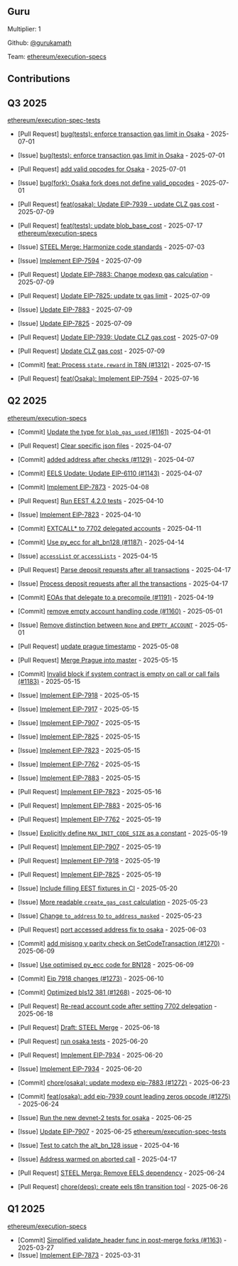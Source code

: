 
## Guru
Multiplier: 1

Github: [@gurukamath](https://github.com/gurukamath)

Team: [ethereum/execution-specs](https://github.com/ethereum/execution-specs)

## Contributions

## Q3 2025


[ethereum/execution-spec-tests](https://github.com/ethereum/execution-spec-tests)
* [Pull Request] [bug(tests): enforce transaction gas limit in Osaka](https://github.com/ethereum/execution-spec-tests/pull/1830) - 2025-07-01
* [Issue] [bug(tests): enforce transaction gas limit in Osaka](https://github.com/ethereum/execution-spec-tests/issues/1828) - 2025-07-01
* [Pull Request] [add valid opcodes for Osaka](https://github.com/ethereum/execution-spec-tests/pull/1827) - 2025-07-01
* [Issue] [bug(fork): Osaka fork does not define valid_opcodes](https://github.com/ethereum/execution-spec-tests/issues/1826) - 2025-07-01

* [Pull Request] [feat(osaka): Update EIP-7939 - update CLZ gas cost](https://github.com/ethereum/execution-spec-tests/pull/1879) - 2025-07-09
* [Pull Request] [feat(tests): update blob_base_cost](https://github.com/ethereum/execution-spec-tests/pull/1915) - 2025-07-17
[ethereum/execution-specs](https://github.com/ethereum/execution-specs)
* [Issue] [STEEL Merge: Harmonize code standards](https://github.com/ethereum/execution-specs/issues/1301) - 2025-07-03
* [Issue] [Implement EIP-7594](https://github.com/ethereum/execution-specs/issues/1319) - 2025-07-09
* [Pull Request] [Update EIP-7883: Change modexp gas calculation](https://github.com/ethereum/execution-specs/pull/1318) - 2025-07-09
* [Pull Request] [Update EIP-7825: update tx gas limit](https://github.com/ethereum/execution-specs/pull/1317) - 2025-07-09
* [Issue] [Update EIP-7883](https://github.com/ethereum/execution-specs/issues/1316) - 2025-07-09
* [Issue] [Update EIP-7825](https://github.com/ethereum/execution-specs/issues/1315) - 2025-07-09
* [Pull Request] [Update EIP-7939: Update CLZ gas cost](https://github.com/ethereum/execution-specs/pull/1314) - 2025-07-09
* [Pull Request] [Update CLZ gas cost](https://github.com/ethereum/execution-specs/pull/1313) - 2025-07-09
* [Commit] [feat: Process `state.reward` in T8N (#1312)](https://github.com/ethereum/execution-specs/commit/e13d33ab21ef1fdd2f073c96a3346e23eb7727f6) - 2025-07-15
* [Pull Request] [feat(Osaka): Implement EIP-7594](https://github.com/ethereum/execution-specs/pull/1325) - 2025-07-16
## Q2 2025


[ethereum/execution-specs](https://github.com/ethereum/execution-specs)
* [Commit] [Update the type for `blob_gas_used` (#1161)](https://github.com/ethereum/execution-specs/commit/75635cdfb18ef2d1294ecdf1bfd452be2a687571) - 2025-04-01
* [Pull Request] [Clear specific json files](https://github.com/ethereum/execution-specs/pull/1185) - 2025-04-07
* [Commit] [added address after checks (#1129)](https://github.com/ethereum/execution-specs/commit/42382b564a9b0549ddc65d1c1ff2f85064bf126d) - 2025-04-07
* [Commit] [EELS Update: Update EIP-6110 (#1143)](https://github.com/ethereum/execution-specs/commit/417cc259b07f48fbe518f87c856778effabf89f1) - 2025-04-07
* [Commit] [Implement EIP-7873](https://github.com/ethereum/execution-specs/commit/aa8f57cddaf85b88ae2568f8477b474ad7ded2f0) - 2025-04-08
* [Pull Request] [Run EEST 4.2.0 tests](https://github.com/ethereum/execution-specs/pull/1189) - 2025-04-10
* [Issue] [Implement EIP-7823](https://github.com/ethereum/execution-specs/issues/1188) - 2025-04-10
* [Commit] [EXTCALL* to 7702 delegated accounts](https://github.com/ethereum/execution-specs/commit/ca4bafde5eba44aff975b6a594eb7f7310eac120) - 2025-04-11
* [Commit] [Use py_ecc for alt_bn128 (#1187)](https://github.com/ethereum/execution-specs/commit/d9a7ee24db359aacecd636349b4f3ac95a4a6e71) - 2025-04-14
* [Issue] [`accessList` or `accessLists`](https://github.com/ethereum/execution-specs/issues/1194) - 2025-04-15

* [Pull Request] [Parse deposit requests after all transactions](https://github.com/ethereum/execution-specs/pull/1197) - 2025-04-17
* [Issue] [Process deposit requests after all the transactions](https://github.com/ethereum/execution-specs/issues/1196) - 2025-04-17
* [Commit] [EOAs that delegate to a precompile (#1191)](https://github.com/ethereum/execution-specs/commit/4cf63ecec35af59ddf7a604778a91831f846cb6e) - 2025-04-19
* [Commit] [remove empty account handling code (#1160)](https://github.com/ethereum/execution-specs/commit/5de14b56bbf88956772ec043625680540d19d26a) - 2025-05-01
* [Issue] [Remove distinction between `None` and `EMPTY_ACCOUNT`](https://github.com/ethereum/execution-specs/issues/1208) - 2025-05-01
* [Pull Request] [update prague timestamp](https://github.com/ethereum/execution-specs/pull/1212) - 2025-05-08
* [Pull Request] [Merge Prague into master](https://github.com/ethereum/execution-specs/pull/1223) - 2025-05-15
* [Commit] [Invalid block if system contract is empty on call or call fails (#1183)](https://github.com/ethereum/execution-specs/commit/3a0eb8941746504fe762606abee656dc7e643780) - 2025-05-15
* [Issue] [Implement EIP-7918](https://github.com/ethereum/execution-specs/issues/1222) - 2025-05-15
* [Issue] [Implement EIP-7917](https://github.com/ethereum/execution-specs/issues/1221) - 2025-05-15
* [Issue] [Implement EIP-7907](https://github.com/ethereum/execution-specs/issues/1220) - 2025-05-15
* [Issue] [Implement EIP-7825](https://github.com/ethereum/execution-specs/issues/1219) - 2025-05-15
* [Issue] [Implement EIP-7823](https://github.com/ethereum/execution-specs/issues/1218) - 2025-05-15
* [Issue] [Implement EIP-7762](https://github.com/ethereum/execution-specs/issues/1217) - 2025-05-15
* [Issue] [Implement EIP-7883](https://github.com/ethereum/execution-specs/issues/1216) - 2025-05-15
* [Pull Request] [Implement EIP-7823](https://github.com/ethereum/execution-specs/pull/1227) - 2025-05-16
* [Pull Request] [Implement EIP-7883](https://github.com/ethereum/execution-specs/pull/1226) - 2025-05-16
* [Pull Request] [Implement EIP-7762](https://github.com/ethereum/execution-specs/pull/1234) - 2025-05-19
* [Issue] [Explicitly define `MAX_INIT_CODE_SIZE` as a constant](https://github.com/ethereum/execution-specs/issues/1232) - 2025-05-19
* [Pull Request] [Implement EIP-7907](https://github.com/ethereum/execution-specs/pull/1231) - 2025-05-19
* [Pull Request] [Implement EIP-7918](https://github.com/ethereum/execution-specs/pull/1230) - 2025-05-19
* [Pull Request] [Implement EIP-7825](https://github.com/ethereum/execution-specs/pull/1229) - 2025-05-19
* [Issue] [Include filling EEST fixtures in CI](https://github.com/ethereum/execution-specs/issues/1236) - 2025-05-20
* [Issue] [More readable `create_gas_cost` calculation](https://github.com/ethereum/execution-specs/issues/1246) - 2025-05-23
* [Issue] [Change `to_address` to `to_address_masked`](https://github.com/ethereum/execution-specs/issues/1245) - 2025-05-23
* [Pull Request] [port accessed address fix to osaka](https://github.com/ethereum/execution-specs/pull/1261) - 2025-06-03
* [Commit] [add misisng y parity check on SetCodeTransaction (#1270)](https://github.com/ethereum/execution-specs/commit/3aabf4b9a1a8b74dec235b7d68283ae7c894dfc3) - 2025-06-09
* [Issue] [Use optimised py_ecc code for BN128](https://github.com/ethereum/execution-specs/issues/1271) - 2025-06-09
* [Commit] [Eip 7918 changes (#1273)](https://github.com/ethereum/execution-specs/commit/b6d35cc4768654e38d7b6c635bf819eff93ba6f7) - 2025-06-10
* [Commit] [Optimized bls12 381 (#1268)](https://github.com/ethereum/execution-specs/commit/81ec8eee0c8657bcc45fc0f979a8bbdaf868ddb1) - 2025-06-10
* [Pull Request] [Re-read account code after setting 7702 delegation](https://github.com/ethereum/execution-specs/pull/1281) - 2025-06-18
* [Pull Request] [Draft: STEEL Merge](https://github.com/ethereum/execution-specs/pull/1280) - 2025-06-18
* [Pull Request] [run osaka tests](https://github.com/ethereum/execution-specs/pull/1290) - 2025-06-20
* [Pull Request] [Implement EIP-7934](https://github.com/ethereum/execution-specs/pull/1289) - 2025-06-20
* [Issue] [Implement EIP-7934](https://github.com/ethereum/execution-specs/issues/1288) - 2025-06-20
* [Commit] [chore(osaka): update modexp eip-7883 (#1272)](https://github.com/ethereum/execution-specs/commit/c6d334e306aba75d6ba072902b27de8f50876fa5) - 2025-06-23
* [Commit] [feat(osaka): add eip-7939 count leading zeros opcode (#1275)](https://github.com/ethereum/execution-specs/commit/eee585e85bc3ebc86c23928feb7b90dbc865496d) - 2025-06-24
* [Issue] [Run the new devnet-2 tests for osaka](https://github.com/ethereum/execution-specs/issues/1295) - 2025-06-25
* [Issue] [Update EIP-7907](https://github.com/ethereum/execution-specs/issues/1294) - 2025-06-25
[ethereum/execution-spec-tests](https://github.com/ethereum/execution-spec-tests)
* [Issue] [Test to catch the alt_bn_128 issue](https://github.com/ethereum/execution-spec-tests/issues/1461) - 2025-04-16
* [Issue] [Address warmed on aborted call](https://github.com/ethereum/execution-spec-tests/issues/1474) - 2025-04-17
* [Pull Request] [STEEL Merga: Remove EELS dependency](https://github.com/ethereum/execution-spec-tests/pull/1787) - 2025-06-24
* [Pull Request] [chore(deps): create eels t8n transition tool](https://github.com/ethereum/execution-spec-tests/pull/1807) - 2025-06-26
## Q1 2025

[ethereum/execution-specs](https://github.com/ethereum/execution-specs)
* [Commit] [Simplified validate_header func in post-merge forks (#1163)](https://github.com/ethereum/execution-specs/commit/7e3a623a4c32aa12c23cace164e3f00177cf627a) - 2025-03-27
* [Issue] [Implement EIP-7873](https://github.com/ethereum/execution-specs/issues/1173) - 2025-03-31
